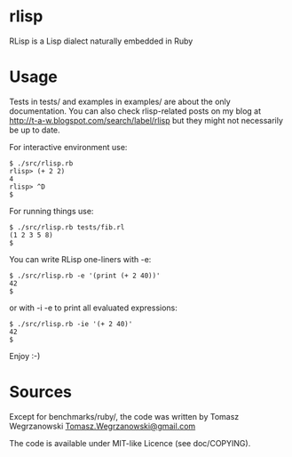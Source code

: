 rlisp
=====

RLisp is a Lisp dialect naturally embedded in Ruby

Usage
=====

Tests in tests/ and examples in examples/ are about the only documentation.
You can also check rlisp-related posts on my blog at http://t-a-w.blogspot.com/search/label/rlisp
but they might not necessarily be up to date.

For interactive environment use:

    $ ./src/rlisp.rb
    rlisp> (+ 2 2)
    4
    rlisp> ^D
    $

For running things use:

    $ ./src/rlisp.rb tests/fib.rl
    (1 2 3 5 8)
    $

You can write RLisp one-liners with -e:

    $ ./src/rlisp.rb -e '(print (+ 2 40))'
    42
    $

or with -i -e to print all evaluated expressions:

    $ ./src/rlisp.rb -ie '(+ 2 40)'
    42
    $

Enjoy :-)

Sources
=======

Except for benchmarks/ruby/, the code was written
by Tomasz Wegrzanowski <Tomasz.Wegrzanowski@gmail.com>

The code is available under MIT-like Licence (see doc/COPYING).

